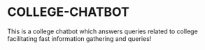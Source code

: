 # COLLEGE-CHATBOT
This is a college chatbot which answers queries related to college facilitating fast information gathering and queries!
